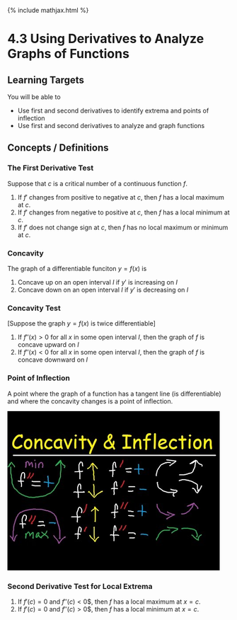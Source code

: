 {% include mathjax.html %}

# 4.3 Using Derivatives to Analyze Graphs of Functions

## Learning Targets

You will be able to
- Use first and second derivatives to identify extrema and points of inflection
- Use first and second derivatives to analyze and graph functions

## Concepts / Definitions

### The First Derivative Test
Suppose that $c$ is a critical number of a continuous function $f$.
 1. If $f'$ changes from positive to negative at $c$, then $f$ has a local maximum at $c$.
 2. If $f'$ changes from negative to positive at $c$, then $f$ has a local minimum at $c$.
 3. If $f'$ does not change sign at $c$, then $f$ has no local maximum or minimum at $c$.

### Concavity
The graph of a differentiable funciton $y = f(x)$ is
 1. Concave up on an open interval $I$ if $y'$ is increasing on $I$
 2. Concave down on an open interval $I$ if $y'$ is decreasing on $I$

### Concavity Test
[Suppose the graph $y = f(x)$ is twice differentiable]
 1. If $f''(x) > 0$ for all $x$ in some open interval $I$, then the graph of $f$ is concave upward on $I$
 2. If $f''(x) < 0$ for all $x$ in some open interval $I$, then the graph of $f$ is concave downward on $I$

### Point of Inflection
A point where the graph of a function has a tangent line (is differentiable) and where the concavity changes is a point of inflection.

![Concavity and Inflection](../assets/calculus/4-3-using-derivatives-to-analyze-graphs-of-functions_1.jpg)

### Second Derivative Test for Local Extrema
 1. If $f'(c) = 0$ and $f''(c) < 0$$, then $f$ has a local maximum at $x = c$.
 2. If $f'(c) = 0$ and $f''(c) > 0$$, then $f$ has a local minimum at $x = c$.
